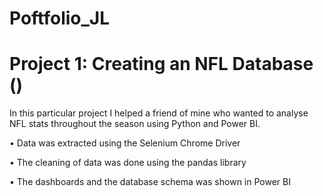 # Poftfolio_JL

# Project 1: Creating an NFL Database ()
In this particular project I helped a friend of mine who wanted to analyse NFL stats throughout the season
using Python and Power BI.

• Data was extracted using the Selenium Chrome Driver 

• The cleaning of data was done using the pandas library

• The dashboards and the database schema was shown in Power BI
